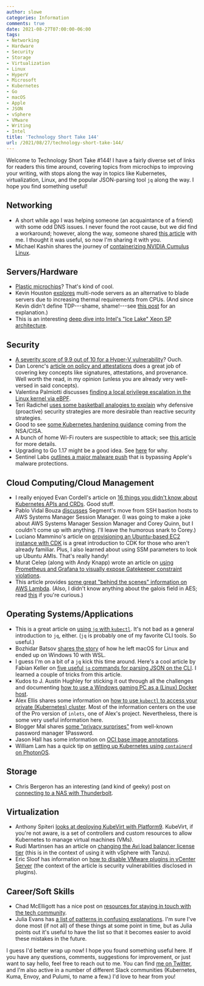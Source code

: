 ```yaml
---
author: slowe
categories: Information
comments: true
date: 2021-08-27T07:00:00-06:00
tags:
- Networking
- Hardware
- Security
- Storage
- Virtualization
- Linux
- HyperV
- Microsoft
- Kubernetes
- Go
- macOS
- Apple
- JSON
- vSphere
- VMware
- Writing
- Intel
title: 'Technology Short Take 144'
url: /2021/08/27/technology-short-take-144/
---
```


Welcome to Technology Short Take #144! I have a fairly diverse set of links for readers this time around, covering topics from microchips to improving your writing, with stops along the way in topics like Kubernetes, virtualization, Linux, and the popular JSON-parsing tool `jq` along the way. I hope you find something useful!<!--more-->

## Networking

* A short while ago I was helping someone (an acquaintance of a friend) with some odd DNS issues. I never found the root cause, but we did find a workaround; however, along the way, someone shared [this article][link-5] with me. I thought it was useful, so now I'm sharing it with you.
* Michael Kashin shares the journey of [containerizing NVIDIA Cumulus Linux][link-29].

## Servers/Hardware

* [Plastic microchips][link-2]? That's kind of cool.
* Kevin Houston [explores][link-31] multi-node servers as an alternative to blade servers due to increasing thermal requirements from CPUs. (And since Kevin didn't define TDP---shame, shame!---see [this post][link-32] for an explanation.)
* This is an interesting [deep dive into Intel's "Ice Lake" Xeon SP architecture][link-33].

## Security

* [A severity score of 9.9 out of 10 for a Hyper-V vulnerability][link-3]? Ouch.
* Dan Lorenc's [article on policy and attestations][link-7] does a great job of covering key concepts like signatures, attestations, and provenance. Well worth the read, in my opinion (unless you are already very well-versed in said concepts).
* Valentina Palmiotti discusses [finding a local privilege escalation in the Linux kernel via eBPF][link-9].
* Teri Radichel [uses some basketball analogies to explain][link-11] why defensive (proactive) security strategies are more desirable than reactive security strategies.
* Good to see [some Kubernetes hardening guidance][link-12] coming from the NSA/CISA.
* A bunch of home Wi-Fi routers are suspectible to attack; see [this article][link-20] for more details.
* Upgrading to Go 1.17 might be a good idea. See [here][link-21] for why.
* Sentinel Labs [outlines a major malware push][link-23] that is bypassing Apple's malware protections.

## Cloud Computing/Cloud Management

* I really enjoyed Evan Cordell's article on [16 things you didn't know about Kubernetes APIs and CRDs][link-5]. Good stuff.
* Pablo Vidal Bouza [discusses][link-8] Segment's move from SSH bastion hosts to AWS Systems Manager Session Manager. (I was going to make a joke about AWS Systems Manager Session Manager and Corey Quinn, but I couldn't come up with anything. I'll leave the humorous snark to Corey.)
* Luciano Mammino's article on [provisioning an Ubuntu-based EC2 instance with CDK][link-15] is a great introduction to CDK for those who aren't already familiar. Plus, I also learned about using SSM parameters to look up Ubuntu AMIs. That's really handy!
* Murat Celep (along with Andy Knapp) wrote an article on [using Prometheus and Grafana to visually expose Gatekeeper constraint violations][link-19].
* This article provides [some great "behind the scenes" information on AWS Lambda][link-25]. (Also, I didn't know anything about the galois field in AES; read [this][link-26] if you're curious.)

## Operating Systems/Applications

* This is a great article on [using `jq` with `kubectl`][link-1]. It's not bad as a general introduction to `jq`, either. (`jq` is probably one of my favorite CLI tools. So useful.)
* Bozhidar Batsov [shares the story][link-6] of how he left macOS for Linux and ended up on Windows 10 with WSL.
* I guess I'm on a bit of a `jq` kick this time around. Here's a cool article by Fabian Keller on [five useful `jq` commands for parsing JSON on the CLI][link-13]. I learned a couple of tricks from this article.
* Kudos to J. Austin Hughley for sticking it out through all the challenges and documenting [how to use a Windows gaming PC as a (Linux) Docker host][link-16].
* Alex Ellis shares some information on [how to use `kubectl` to access your private (Kubernetes) cluster][link-17]. Most of the information centers on the use of the Pro version of `inlets`, one of Alex's project. Nevertheless, there is some very useful information here.
* Blogger Mal shares [some "privacy surprises"][link-18] from well-known password manager 1Password.
* Jason Hall has some information on [OCI base image annotations][link-24].
* William Lam has a quick tip on [setting up Kubernetes using `containerd` on PhotonOS][link-30].

## Storage

* Chris Bergeron has an interesting (and kind of geeky) post on [connecting to a NAS with Thunderbolt][link-4].

## Virtualization

* Anthony Spiteri [looks at deploying KubeVirt with Platform9][link-10]. KubeVirt, if you're not aware, is a set of controllers and custom resources to allow Kubernetes to manage virtual machines (VMs).
* Rudi Martinsen has an article on [changing the Avi load balancer license tier][link-14] (this is in the context of using it with vSphere with Tanzu).
* Eric Sloof has information on [how to disable VMware plugins in vCenter Server][link-28] (the context of the article is security vulnerabilities disclosed in plugins).

## Career/Soft Skills

* Chad McElligott has a nice post on [resources for staying in touch with the tech community][link-22].
* Julia Evans has [a list of patterns in confusing explanations][link-27]. I'm sure I've done most (if not all) of these things at some point in time, but as Julia points out it's useful to have the list so that it becomes easier to avoid these mistakes in the future.

I guess I'd better wrap up now! I hope you found something useful here. If you have any questions, comments, suggestions for improvement, or just want to say hello, feel free to reach out to me. You can find [me on Twitter][link-99], and I'm also active in a number of different Slack communities (Kubernetes, Kuma, Envoy, and Pulumi, to name a few.) I'd love to hear from you!

[link-1]: https://medium.com/geekculture/my-jq-cheatsheet-34054df5b650
[link-2]: https://www.theverge.com/2021/7/23/22590001/arm-plasticarm-cheap-flexible-plastic-microchip-internet-of-everything
[link-3]: https://www.bleepingcomputer.com/news/security/critical-microsoft-hyper-v-bug-could-haunt-orgs-for-a-long-time/
[link-4]: https://chrisbergeron.com/2021/07/25/Ultra-fast-Thunderbolt-NAS-with-Apple-M1-and-Linux/
[link-5]: https://evancordell.com/posts/kube-apis-crds/
[link-6]: https://metaredux.com/posts/2021/07/31/back-to-linux.html
[link-7]: https://dlorenc.medium.com/policy-and-attestations-89650fd6f4fa
[link-8]: https://segment.com/blog/infrastructure-access/
[link-9]: https://www.graplsecurity.com/post/kernel-pwning-with-ebpf-a-love-story
[link-10]: https://anthonyspiteri.net/first-look-deploying-kubevirt-with-platform9/
[link-11]: https://medium.com/cloud-security/cloud-security-defensive-strategies-58d7079535d9
[link-12]: https://www.nsa.gov/News-Features/Feature-Stories/Article-View/Article/2716980/nsa-cisa-release-kubernetes-hardening-guidance/
[link-13]: https://www.fabian-keller.de/blog/5-useful-jq-commands-parse-json-cli/
[link-14]: https://rudimartinsen.com/2021/08/11/nsx-alb-change-license/
[link-15]: https://loige.co/provision-ubuntu-ec2-with-cdk/
[link-16]: https://www.starkandwayne.com/blog/converting-a-windows-gaming-pc-to-a-linux-docker-host/
[link-17]: https://blog.alexellis.io/get-private-kubectl-access-anywhere/
[link-18]: https://sec.gd/blog/posts/1password-leak-takeover/
[link-19]: https://itnext.io/expose-open-policy-agent-gatekeeper-constraint-violations-with-prometheus-and-grafana-6b7ac92ea07f
[link-20]: https://www.tomsguide.com/news/arcadyan-router-malware
[link-21]: https://nvd.nist.gov/vuln/detail/CVE-2021-29923
[link-22]: https://chadxz.dev/staying-in-touch/
[link-23]: https://labs.sentinelone.com/massive-new-adload-campaign-goes-entirely-undetected-by-apples-xprotect/
[link-24]: https://github.com/imjasonh/ImJasonH/tree/main/articles/oci-base-image-annotations
[link-25]: https://www.bschaatsbergen.com/behind-the-scenes-lambda
[link-26]: https://samiam.org/galois.html
[link-27]: https://jvns.ca/blog/confusing-explanations/
[link-28]: https://www.ntpro.nl/blog/archives/3633-How-to-Disable-VMware-Plugins-in-vCenter-Server.html
[link-29]: https://networkop.co.uk/post/2021-05-cumulus-ignite/
[link-30]: https://williamlam.com/2021/07/quick-tip-setting-up-kubernetes-using-containerd-on-photon-os.html
[link-31]: http://www.bladesmadesimple.com/2021/08/are-multi-node-systems-a-better-option-than-blade-servers/
[link-32]: https://techgearoid.com/articles/what-is-tdp-in-cpu/
[link-33]: https://www.nextplatform.com/2021/04/19/deep-dive-into-intels-ice-lake-xeon-sp-architecture/
[link-99]: https://twitter.com/scott_lowe
